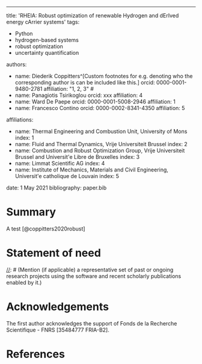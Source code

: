 ---
title: 'RHEIA: Robust optimization of renewable Hydrogen and dErIved energy cArrier systems'
tags:
  - Python
  - hydrogen-based systems
  - robust optimization
  - uncertainty quantification

authors:
  - name: Diederik Coppitters^[Custom footnotes for e.g. denoting who the corresponding author is can be included like this.]
    orcid: 0000-0001-9480-2781
    affiliation: "1, 2, 3" #
  - name: Panagiotis Tsirikoglou
    orcid: xxx
    affiliation: 4
  - name: Ward De Paepe
    orcid: 0000-0001-5008-2946
    affiliation: 1
  - name: Francesco Contino
    orcid: 0000-0002-8341-4350
    affiliation: 5

affiliations:
 - name: Thermal Engineering and Combustion Unit, University of Mons
   index: 1
 - name: Fluid and Thermal Dynamics, Vrije Universiteit Brussel
   index: 2
 - name: Combustion and Robust Optimization Group, Vrije Universiteit Brussel and Universit\'e Libre de Bruxelles
   index: 3
 - name: Limmat Scientific AG
   index: 4
 - name: Institute of Mechanics, Materials and Civil Engineering, Universit\'e catholique de Louvain
   index: 5

date: 1 May 2021
bibliography: paper.bib

# Summary

[//]: # (A summary describing the high-level functionality and purpose of the software for a diverse, non-specialist audience.)

A test [@coppitters2020robust]

# Statement of need

[//]: # (A Statement of Need section that clearly illustrates the research purpose of the software.)

[//]: # (A list of key references, including to other software addressing related needs. Note that the references should include full names of venues, e.g., journals and conferences, not abbreviations only understood in the context of a specific discipline.)

[//]: # (Mention (if applicable) a representative set of past or ongoing research projects using the software and recent scholarly publications enabled by it.)

# Acknowledgements

The first author acknowledges the support of Fonds de la Recherche Scientifique - FNRS [35484777 FRIA-B2].

# References